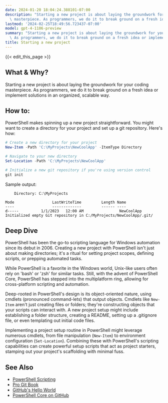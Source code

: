 ```yaml
---
date: 2024-01-20 18:04:24.388101-07:00
description: "Starting a new project is about laying the groundwork for your coding\
  \ masterpiece. As programmers, we do it to break ground on a fresh idea or implement\u2026"
lastmod: '2024-02-25T18:49:56.723437-07:00'
model: gpt-4-1106-preview
summary: "Starting a new project is about laying the groundwork for your coding masterpiece.\
  \ As programmers, we do it to break ground on a fresh idea or implement\u2026"
title: Starting a new project
---
```


{{< edit_this_page >}}

## What & Why?
Starting a new project is about laying the groundwork for your coding masterpiece. As programmers, we do it to break ground on a fresh idea or implement solutions in an organized, scalable way.

## How to:
PowerShell makes spinning up a new project straightforward. You might want to create a directory for your project and set up a git repository. Here's how:

```PowerShell
# Create a new directory for your project
New-Item -Path 'C:\MyProjects\NewCoolApp' -ItemType Directory

# Navigate to your new directory
Set-Location -Path 'C:\MyProjects\NewCoolApp'

# Initialize a new git repository if you're using version control
git init
```

Sample output:
```
    Directory: C:\MyProjects

Mode                 LastWriteTime         Length Name
----                 -------------         ------ ----
d-----          1/1/2023   12:00 AM                NewCoolApp
Initialized empty Git repository in C:/MyProjects/NewCoolApp/.git/
```

## Deep Dive
PowerShell has been the go-to scripting language for Windows automation since its debut in 2006. Creating a new project with PowerShell isn't just about making directories; it's a ritual for setting project scopes, defining scripts, or prepping automated tasks.

While PowerShell is a favorite in the Windows world, Unix-like users often rely on 'bash' or 'zsh' for similar tasks. Still, with the advent of PowerShell Core, PowerShell has stepped into the multiplatform ring, allowing for cross-platform scripting and automation.

Deep-rooted in PowerShell's design is its object-oriented nature, using cmdlets (pronounced command-lets) that output objects. Cmdlets like `New-Item` aren't just creating files or folders; they're constructing objects that your scripts can interact with. A new project setup might include establishing a folder structure, creating a README, setting up a .gitignore file, or even templating out initial code files.

Implementing a project setup routine in PowerShell might leverage numerous cmdlets, from file manipulation (`New-Item`) to environment configuration (`Set-Location`). Combining these with PowerShell's scripting capabilities can create powerful setup scripts that act as project starters, stamping out your project's scaffolding with minimal fuss.

## See Also
- [PowerShell Scripting](https://docs.microsoft.com/en-us/powershell/scripting/overview)
- [Pro Git Book](https://git-scm.com/book/en/v2)
- [GitHub's Hello World](https://guides.github.com/activities/hello-world/)
- [PowerShell Core on GitHub](https://github.com/PowerShell/PowerShell)
